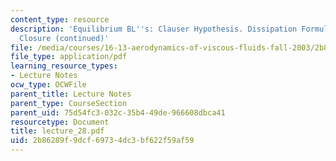 ```yaml
---
content_type: resource
description: 'Equilibrium BL''s: Clauser Hypothesis. Dissipation Formulas and Integral
  Closure (continued)'
file: /media/courses/16-13-aerodynamics-of-viscous-fluids-fall-2003/2b86289f9dcf69734dc3bf622f59af59_lecture_28.pdf
file_type: application/pdf
learning_resource_types:
- Lecture Notes
ocw_type: OCWFile
parent_title: Lecture Notes
parent_type: CourseSection
parent_uid: 75d54fc3-032c-35b4-49de-966608dbca41
resourcetype: Document
title: lecture_28.pdf
uid: 2b86289f-9dcf-6973-4dc3-bf622f59af59
---
```

